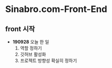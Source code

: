# Sinabro.com-Front-End

## front 시작

- **190928** 오늘 한 일
    1. 역할 정하기
    2. 깃허브 활성화
    3. 프로젝트 방향성 확실히 정하기